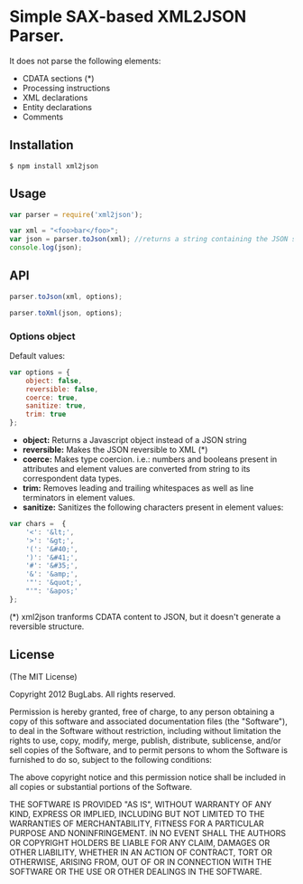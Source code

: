 # Simple SAX-based XML2JSON Parser.

It does not parse the following elements: 

* CDATA sections (*)
* Processing instructions
* XML declarations
* Entity declarations
* Comments

## Installation
```
$ npm install xml2json
```

## Usage 
```javascript
var parser = require('xml2json');

var xml = "<foo>bar</foo>";
var json = parser.toJson(xml); //returns a string containing the JSON structure by default
console.log(json);
```
## API

```javascript
parser.toJson(xml, options);
```
```javascript
parser.toXml(json, options);
```

### Options object

Default values:
```javascript
var options = {
    object: false,
    reversible: false,
    coerce: true,
    sanitize: true,
    trim: true 
};
```

* **object:** Returns a Javascript object instead of a JSON string
* **reversible:** Makes the JSON reversible to XML (*)
* **coerce:** Makes type coercion. i.e.: numbers and booleans present in attributes and element values are converted from string to its correspondent data types.
* **trim:** Removes leading and trailing whitespaces as well as line terminators in element values.
* **sanitize:** Sanitizes the following characters present in element values:

```javascript
var chars =  {  
    '<': '&lt;',
    '>': '&gt;',
    '(': '&#40;',
    ')': '&#41;',
    '#': '&#35;',
    '&': '&amp;',
    '"': '&quot;',
    "'": '&apos;'
};
```




(*) xml2json tranforms CDATA content to JSON, but it doesn't generate a reversible structure.

## License
(The MIT License)

Copyright 2012 BugLabs. All rights reserved.

Permission is hereby granted, free of charge, to any person obtaining a copy
of this software and associated documentation files (the "Software"), to
deal in the Software without restriction, including without limitation the
rights to use, copy, modify, merge, publish, distribute, sublicense, and/or
sell copies of the Software, and to permit persons to whom the Software is
furnished to do so, subject to the following conditions:

The above copyright notice and this permission notice shall be included in
all copies or substantial portions of the Software.

THE SOFTWARE IS PROVIDED "AS IS", WITHOUT WARRANTY OF ANY KIND, EXPRESS OR
IMPLIED, INCLUDING BUT NOT LIMITED TO THE WARRANTIES OF MERCHANTABILITY,
FITNESS FOR A PARTICULAR PURPOSE AND NONINFRINGEMENT. IN NO EVENT SHALL THE
AUTHORS OR COPYRIGHT HOLDERS BE LIABLE FOR ANY CLAIM, DAMAGES OR OTHER
LIABILITY, WHETHER IN AN ACTION OF CONTRACT, TORT OR OTHERWISE, ARISING
FROM, OUT OF OR IN CONNECTION WITH THE SOFTWARE OR THE USE OR OTHER DEALINGS
IN THE SOFTWARE.